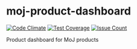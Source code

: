 # moj-product-dashboard

[![Code Climate](https://codeclimate.com/github/ministryofjustice/moj-product-dashboard/badges/gpa.svg)](https://codeclimate.com/github/ministryofjustice/moj-product-dashboard)
[![Test Coverage](https://codeclimate.com/github/ministryofjustice/moj-product-dashboard/badges/coverage.svg)](https://codeclimate.com/github/ministryofjustice/moj-product-dashboard/coverage)
[![Issue Count](https://codeclimate.com/github/ministryofjustice/moj-product-dashboard/badges/issue_count.svg)](https://codeclimate.com/github/ministryofjustice/moj-product-dashboard)

Product dashboard for MoJ products
